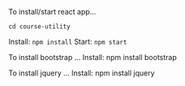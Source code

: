 To install/start react app...

`cd course-utility`


Install: `npm install`
Start: `npm start`


To install bootstrap ...
Install: npm install bootstrap

To install jquery ...
Install: npm install jquery
